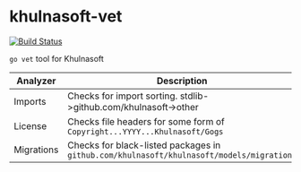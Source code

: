 # khulnasoft-vet

[![Build Status](https://drone.khulnasoft.com/api/badges/khulnasoft/khulnasoft-vet/status.svg)](https://drone.khulnasoft.com/khulnasoft/khulnasoft-vet)

`go vet` tool for Khulnasoft

| Analyzer   | Description                                                                 |
|------------|-----------------------------------------------------------------------------|
| Imports    | Checks for import sorting. stdlib->github.com/khulnasoft->other                     |
| License    | Checks file headers for some form of `Copyright...YYYY...Khulnasoft/Gogs`        |
| Migrations | Checks for black-listed packages in `github.com/khulnasoft/khulnasoft/models/migrations` |
